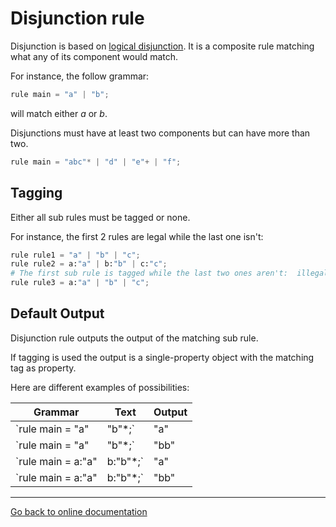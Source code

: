 # Disjunction rule

Disjunction is based on [logical disjunction](https://en.wikipedia.org/wiki/Logical_disjunction).  It is a composite rule matching what any of its component would match.

For instance, the follow grammar:

```Python
rule main = "a" | "b";
```

will match either *a* or *b*.

Disjunctions must have at least two components but can have more than two.

```Python
rule main = "abc"* | "d" | "e"+ | "f";
```

## Tagging

Either all sub rules must be tagged or none.

For instance, the first 2 rules are legal while the last one isn't:

```Python
rule rule1 = "a" | "b" | "c";
rule rule2 = a:"a" | b:"b" | c:"c";
# The first sub rule is tagged while the last two ones aren't:  illegal
rule rule3 = a:"a" | "b" | "c";
```

## Default Output

Disjunction rule outputs the output of the matching sub rule.

If tagging is used the output is a single-property object with the matching tag as property.

Here are different examples of possibilities:

Grammar|Text|Output
-|-|-
`rule main = "a" | "b"*;`|"a"|`"a"`
`rule main = "a" | "b"*;`|"bb"|`["b", "b"]`
`rule main = a:"a" | b:"b"*;`|"a"|`{"a":"a"}`
`rule main = a:"a" | b:"b"*;`|"bb"|`{"b": ["b", "b"]}`

---
[Go back to online documentation](../README.md)